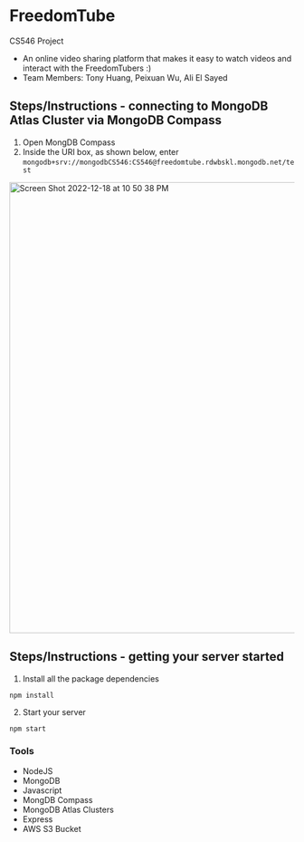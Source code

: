 # FreedomTube
CS546 Project
- An online video sharing platform that makes it easy to watch videos and interact with the FreedomTubers :)
- Team Members: Tony Huang, Peixuan Wu, Ali El Sayed


## Steps/Instructions - connecting to MongoDB Atlas Cluster via MongoDB Compass
1.  Open MongDB Compass
2.  Inside the URI box, as shown below, enter ```mongodb+srv://mongodbCS546:CS546@freedomtube.rdwbskl.mongodb.net/test```
<img width="796" alt="Screen Shot 2022-12-18 at 10 50 38 PM" src="https://user-images.githubusercontent.com/81393135/208344149-b4e6773c-8c54-461f-9df7-5c03967c3374.png">

## Steps/Instructions - getting your server started
1.  Install all the package dependencies
```
npm install
```
2.  Start your server
```
npm start
```

### Tools
- NodeJS
- MongoDB
- Javascript
- MongDB Compass
- MongoDB Atlas Clusters
- Express
- AWS S3 Bucket
